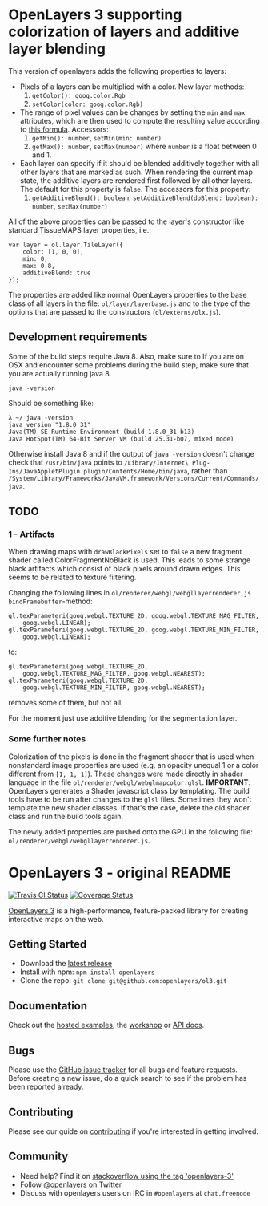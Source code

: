 # OpenLayers 3 supporting colorization of layers and additive layer blending

This version of openlayers adds the following properties to layers:

- Pixels of a layers can be multiplied with a color. New layer methods:
    1. `getColor(): goog.color.Rgb`
    2. `setColor(color: goog.color.Rgb)`
- The range of pixel values can be changes by setting the `min` and `max` attributes, which are then used to compute the resulting value according to [this formula](https://en.wikipedia.org/wiki/Normalization_(image_processing)). Accessors:
    1. `getMin(): number`, `setMin(min: number)`
    2. `getMax(): number`, `setMax(number)`
        where `number` is a float between 0 and 1.
- Each layer can specify if it should be blended additively together with all other layers that are marked as such.
  When rendering the current map state, the additive layers are rendered first followed by all other layers.
  The default for this property is `false`. The accessors for this property:
    1. `getAdditiveBlend(): boolean`, `setAdditiveBlend(doBlend: boolean): number`, `setMax(number)`

All of the above properties can be passed to the layer's constructor like standard TissueMAPS layer properties, i.e.:

    var layer = ol.layer.TileLayer({
        color: [1, 0, 0],
        min: 0,
        max: 0.8,
        additiveBlend: true
    });

The properties are added like normal OpenLayers properties to the base class of all layers in the file: `ol/layer/layerbase.js` and to the type of the options that are passed to the constructors (`ol/externs/olx.js`).

## Development requirements

Some of the build steps require Java 8. Also, make sure to
If you are on OSX and encounter some problems during the build step, make sure that you are actually running java 8.

    java -version

Should be something like:

    λ ~/ java -version
    java version "1.8.0_31"
    Java(TM) SE Runtime Environment (build 1.8.0_31-b13)
    Java HotSpot(TM) 64-Bit Server VM (build 25.31-b07, mixed mode)

Otherwise install Java 8 and if the output of `java -version` doesn't change check that `/usr/bin/java` points to `/Library/Internet\ Plug-Ins/JavaAppletPlugin.plugin/Contents/Home/bin/java`, rather than  `/System/Library/Frameworks/JavaVM.framework/Versions/Current/Commands/java`.

## TODO

### 1 - Artifacts

When drawing maps with `drawBlackPixels` set to `false` a new fragment shader called ColorFragmentNoBlack is used. This leads to some strange black artifacts which consist of black pixels around drawn edges. This seems to be related to texture filtering.

Changing the following lines in `ol/renderer/webgl/webgllayerrenderer.js` `bindFramebuffer`-method:

    gl.texParameteri(goog.webgl.TEXTURE_2D, goog.webgl.TEXTURE_MAG_FILTER,
        goog.webgl.LINEAR);
    gl.texParameteri(goog.webgl.TEXTURE_2D, goog.webgl.TEXTURE_MIN_FILTER,
        goog.webgl.LINEAR);

to:

    gl.texParameteri(goog.webgl.TEXTURE_2D,
        goog.webgl.TEXTURE_MAG_FILTER, goog.webgl.NEAREST);
    gl.texParameteri(goog.webgl.TEXTURE_2D,
        goog.webgl.TEXTURE_MIN_FILTER, goog.webgl.NEAREST);

removes some of them, but not all.

For the moment just use additive blending for the segmentation layer.


### Some further notes

Colorization of the pixels is done in the fragment shader that is used when nonstandard image properties are used (e.g. an opacity unequal 1 or a color different from `[1, 1, 1]`).
These changes were made directly in shader language in the file `ol/renderer/webgl/webglmapcolor.glsl`.
**IMPORTANT**: OpenLayers generates a Shader javascript class by templating. The build tools have to be run after changes to the `glsl` files. Sometimes they won't template the new shader classes. If that's the case, delete the old shader class and run the build tools again.

The newly added properties are pushed onto the GPU in the following file: `ol/renderer/webgl/webgllayerrenderer.js`.


# OpenLayers 3 - original README

[![Travis CI Status](https://secure.travis-ci.org/openlayers/ol3.svg)](http://travis-ci.org/#!/openlayers/ol3)
[![Coverage Status](https://coveralls.io/repos/openlayers/ol3/badge.svg?branch=master)](https://coveralls.io/r/openlayers/ol3?branch=master)

[OpenLayers 3](http://openlayers.org/) is a high-performance, feature-packed library for creating interactive maps on the web.

## Getting Started

- Download the [latest release](http://openlayers.org/download/)
- Install with npm: `npm install openlayers`
- Clone the repo: `git clone git@github.com:openlayers/ol3.git`

## Documentation

Check out the [hosted examples](http://openlayers.org/en/master/examples/), the [workshop](http://openlayers.org/ol3-workshop/) or [API docs](http://openlayers.org/en/master/apidoc/).

## Bugs

Please use the [GitHub issue tracker](https://github.com/openlayers/ol3/issues) for all bugs and feature requests. Before creating a new issue, do a quick search to see if the problem has been reported already.

## Contributing

Please see our guide on [contributing](CONTRIBUTING.md) if you're interested in getting involved.

## Community

- Need help? Find it on [stackoverflow using the tag 'openlayers-3'](http://stackoverflow.com/questions/tagged/openlayers-3)
- Follow [@openlayers](https://twitter.com/openlayers) on Twitter
- Discuss with openlayers users on IRC in `#openlayers` at `chat.freenode`
